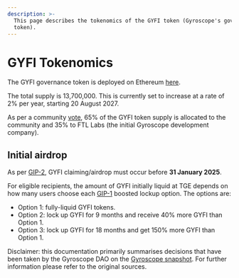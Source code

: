 ```yaml
---
description: >-
  This page describes the tokenomics of the GYFI token (Gyroscope's governance
  token).
---
```


# GYFI Tokenomics

The GYFI governance token is deployed on Ethereum [here](https://etherscan.io/token/0x70c4430f9d98b4184a4ef3e44ce10c320a8b7383).&#x20;

The total supply is 13,700,000. This is currently set to increase at a rate of 2% per year, starting 20 August 2027.

As per a community [vote](https://snapshot.box/#/s:gyrodao.eth/proposal/QmeMYwoCCEhSk8E7BNshU2XeSD91RVdLrkkv3mSV2EApTe), 65% of the GYFI token supply is allocated to the community and 35% to FTL Labs (the initial Gyroscope development company).&#x20;

## Initial airdrop

As per [GIP-2](https://snapshot.box/#/s:gyrodao.eth/proposal/0x54a6037539434ee48c29945d71537648f45aca276c345209a10e82de10a1b69a), GYFI claiming/airdrop must occur before **31 January 2025**.&#x20;

For eligible recipients, the amount of GYFI initially liquid at TGE depends on how many users choose each [GIP-1](https://snapshot.box/#/s:gyrodao.eth/proposal/0xbd52d92a6972cd565abb24c79de9f5296258e1dc47374025966e8438c9ac11ce) boosted lockup option. The options are:

* Option 1: fully-liquid GYFI tokens.
* Option 2: lock up GYFI for 9 months and receive 40% more GYFI than Option 1.
* Option 3: lock up GYFI for 18 months and get 150% more GYFI than Option 1.

Disclaimer: this documentation primarily summarises decisions that have been taken by the Gyroscope DAO on the [Gyroscope snapshot](https://snapshot.org/#/s:gyrodao.eth). For further information please refer to the original sources.
